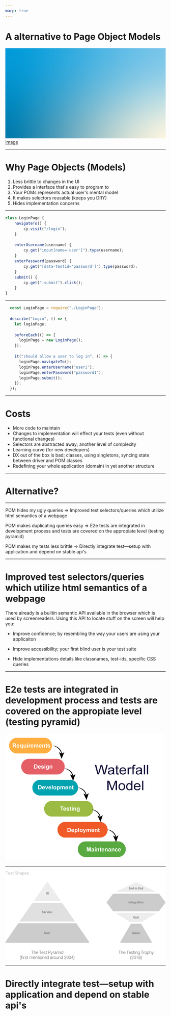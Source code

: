 ```yaml
---
marp: true
---
```


# A alternative to Page Object Models
![bg opacity](./assets/gradient.jpg)
[image](./assets/change-my-mind.jpg)

---
# Why Page Objects (Models)

1. Less brittle to changes in the UI
2. Provides a interface that's easy to program to
3. Your POMs represents actual user's mental model
4. It makes selectors reusable (keeps you DRY)
5. Hides implementation concerns



---

```js
class LoginPage {
    navigateTo() {
        cy.visit("/login");
    }

    enterUsername(username) {
        cy.get("input[name='user']").type(username); 
    }
    enterPassword(password) {
        cy.get("[data-testid='password']").type(password); 
    }
    submit() {
        cy.get(".submit").click();
    }
}
```

---

```js
  const LoginPage = require("./LoginPage");
  
  describe("Login", () => {
    let loginPage;
  
    beforeEach(() => {
      loginPage = new LoginPage();
    });
  
    it("should allow a user to log in", () => {
      loginPage.navigateTo();
      loginPage.enterUsername("user1");
      loginPage.enterPassword("password1");
      loginPage.submit();
    });
  });
```

---

# Costs
 - More code to maintain
 - Changes to implementation will effect your tests (even without functional changes) 
 - Selectors are abstracted away; another level of complexity
 - Learning curve (for new developers)
 - DX out of the box is bad; classes, using singletons, syncing state between driver and POM classes
 - Redefining your whole application (domain) in yet another structure

---

# Alternative?



---

POM hides my ugly queries
=> Improved test selectors/queries which utilize html semantics of a webpage

POM makes duplicating queries easy
=> E2e tests are integrated in development process and tests are covered on the appropiate level (testing pyramid)

POM makes my tests less brittle
=> Directly integrate test—setup with application and depend on stable api's


---

# Improved test selectors/queries which utilize html semantics of a webpage

There already is a builtin semantic API available in the browser which is used by screenreaders. Using this API to locate stuff on the screen will help you:

- Improve confidence; by resembling the way your users are using your applicaiton

- Improve accessibility; your first blind user is your test suite

- Hide implementations details like classnames, test-ids, specific CSS queries

---

# E2e tests are integrated in development process and tests are covered on the appropiate level (testing pyramid)
![bg right 90%](./assets/waterfall.png)


---
![bg center 90%](./assets/pyramid.png)

---
# Directly integrate test—setup with application and depend on stable api's

